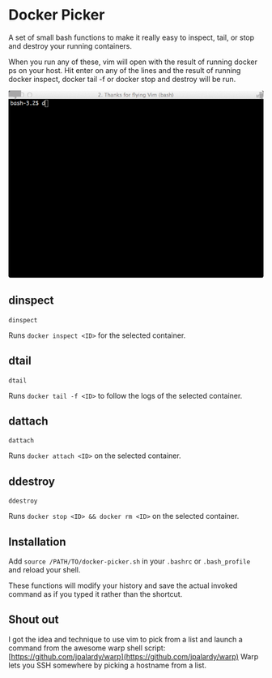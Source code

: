 Docker Picker
===

A set of small bash functions to make it really easy to inspect, tail, or stop and destroy your running containers.

When you run any of these, vim will open with the result of running docker ps on your host.
Hit enter on any of the lines and the result of running docker inspect, docker tail -f or docker stop and destroy will be run.

![docker picker demo](https://raw.githubusercontent.com/neilberget/docker-picker/master/assets/docker-picker.gif)

dinspect
---

    dinspect

Runs `docker inspect <ID>` for the selected container.

dtail
---

    dtail

Runs `docker tail -f <ID>` to follow the logs of the selected container.

dattach
---

    dattach

Runs `docker attach <ID>` on the selected container.

ddestroy
---

    ddestroy

Runs `docker stop <ID> && docker rm <ID>` on the selected container.

Installation
---
Add `source /PATH/TO/docker-picker.sh` in your `.bashrc` or `.bash_profile` and reload your shell.

These functions will modify your history and save the actual invoked command as if you typed it rather than the shortcut.

Shout out
---

I got the idea and technique to use vim to pick from a list and launch a command from the awesome warp shell script:
[https://github.com/jpalardy/warp](https://github.com/jpalardy/warp)
Warp lets you SSH somewhere by picking a hostname from a list.
